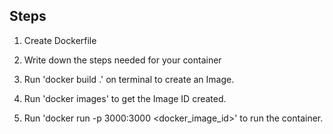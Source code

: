 ## Steps

1. Create Dockerfile

2. Write down the steps needed for your container

3. Run 'docker build .' on terminal to create an Image.

4. Run 'docker images' to get the Image ID created.

5. Run 'docker run -p 3000:3000 <docker_image_id>' to run the container.